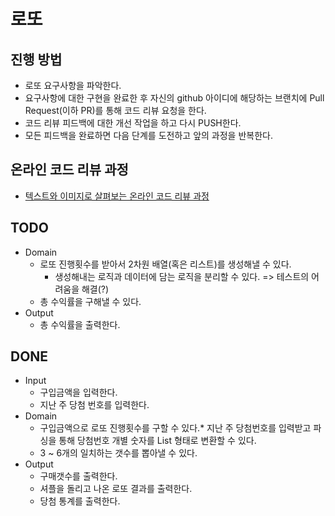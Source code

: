 # 로또
## 진행 방법
* 로또 요구사항을 파악한다.
* 요구사항에 대한 구현을 완료한 후 자신의 github 아이디에 해당하는 브랜치에 Pull Request(이하 PR)를 통해 코드 리뷰 요청을 한다.
* 코드 리뷰 피드백에 대한 개선 작업을 하고 다시 PUSH한다.
* 모든 피드백을 완료하면 다음 단계를 도전하고 앞의 과정을 반복한다.

## 온라인 코드 리뷰 과정
* [텍스트와 이미지로 살펴보는 온라인 코드 리뷰 과정](https://github.com/next-step/nextstep-docs/tree/master/codereview)

## TODO
* Domain
  * 로또 진행횟수를 받아서 2차원 배열(혹은 리스트)를 생성해낼 수 있다.
    * 생성해내는 로직과 데이터에 담는 로직을 분리할 수 있다. => 테스트의 어려움을 해결(?)
  * 총 수익률을 구해낼 수 있다.
* Output
  * 총 수익률을 출력한다.

## DONE

* Input
  * 구입금액을 입력한다.
  * 지난 주 당첨 번호를 입력한다.
* Domain
  * 구입금액으로 로또 진행횟수를 구할 수 있다.* 지난 주 당첨번호를 입력받고 파싱을 통해 당첨번호 개별 숫자를 List 형태로 변환할 수 있다.
  * 3 ~ 6개의 일치하는 갯수를 뽑아낼 수 있다.
* Output
  * 구매갯수를 출력한다.
  * 셔플을 돌리고 나온 로또 결과를 출력한다.
  * 당첨 통계를 출력한다.
